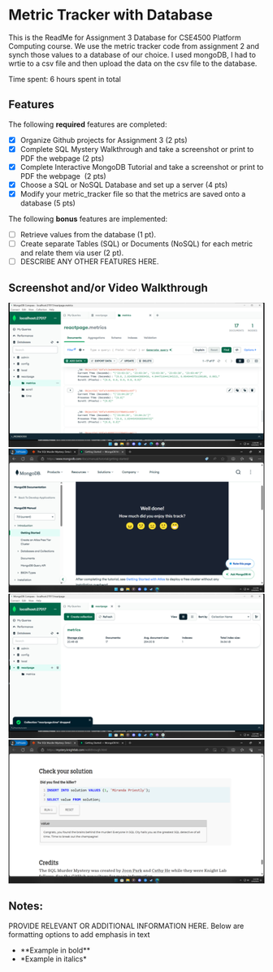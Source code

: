 # Metric Tracker with Database

This is the ReadMe for Assignment 3 Database for CSE4500 Platform Computing course. We use the metric tracker code from assignment 2 and synch those values to a database of our choice. I used mongoDB, I had to wrtie to a csv file and then upload the data on the csv file to the database.

Time spent: 6 hours spent in total

## Features

The following **required** features are completed:

- [x] Organize Github projects for Assignment 3 (2 pts)
- [x] Complete SQL Mystery Walkthrough and take a screenshot or print to PDF the webpage (2 pts)
- [x] Complete Interactive MongoDB Tutorial and take a screenshot or print to PDF the webpage  (2 pts)
- [x] Choose a SQL or NoSQL Database and set up a server (4 pts)
- [x] Modify your metric_tracker file so that the metrics are saved onto a database (5 pts)

The following **bonus** features are implemented:

- [ ] Retrieve values from the database (1 pt).
- [ ] Create separate Tables (SQL) or Documents (NoSQL) for each metric and relate them via user (2 pt).
- [ ] DESCRIBE ANY OTHER FEATURES HERE.

## Screenshot and/or Video Walkthrough

<img src="./images/metricsdb.png" title='screenshot 1' width='' alt='ss1' />
<img src="./images/mgtutorial.png" title='screenshot 1' width='' alt='ss1' />
<img src="./images/server.png" title='screenshot 1' width='' alt='ss1' />
<img src="./images/sqltutorial.png" title='screenshot 1' width='' alt='ss1' />


## Notes:
PROVIDE RELEVANT OR ADDITIONAL INFORMATION HERE. Below are formatting options to add emphasis in text
<ul>
  <li>**Example in bold**</li>
  <li>*Example in italics*</li>
</ul>
